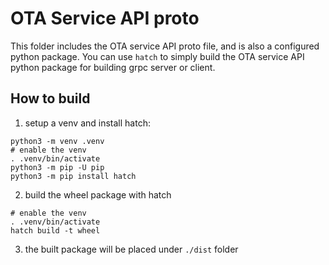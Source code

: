 # OTA Service API proto

This folder includes the OTA service API proto file, and is also a configured python package.
You can use `hatch` to simply build the OTA service API python package for building grpc server or client.

## How to build

1. setup a venv and install hatch:

```shell
python3 -m venv .venv
# enable the venv
. .venv/bin/activate
python3 -m pip -U pip
python3 -m pip install hatch
```

2. build the wheel package with hatch

```shell
# enable the venv
. .venv/bin/activate
hatch build -t wheel
```

3. the built package will be placed under `./dist` folder
